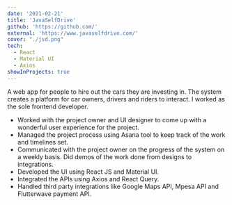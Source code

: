 ```yaml
---
date: '2021-02-21'
title: 'JavaSelfDrive'
github: 'https://github.com/'
external: 'https://www.javaselfdrive.com/'
cover: "./jsd.png"
tech:
  - React
  - Material UI
  - Axios
showInProjects: true
---
```


A web app for people to hire out the cars they are investing in. The system creates a platform for car owners, drivers and riders to interact.
I worked as the sole frontend developer.

- Worked with the project owner and UI designer to come up with a wonderful user experience for the project.
- Managed the project process using Asana tool to keep track of the work and timelines set. 
- Communicated with the project owner on the progress of the system on a weekly basis. Did demos of the work done from designs to integrations.
- Developed the UI using React JS and Material UI.
- Integrated the APIs using Axios and React Query.
- Handled third party integrations like Google Maps API, Mpesa API and Flutterwave payment API.
